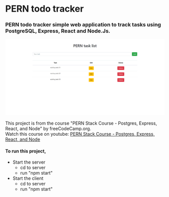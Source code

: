 # PERN todo tracker
### PERN todo tracker simple web application to track tasks using PostgreSQL, Express, React and Node.Js. 

![PERN-todo demo](https://github.com/CharakaJith/PERN-todo/blob/b8f64ff3b7ce2b37b26629cf1cad491b696a79f8/Animation.gif)

This project is from the course "PERN Stack Course - Postgres, Express, React, and Node" by freeCodeCamp.org.<br/>
Watch this course on youtube: [PERN Stack Course - Postgres, Express, React, and Node](https://www.youtube.com/watch?v=ldYcgPKEZC8&t=4293s)

#### To run this project,
<ul>
  <li>Start the server
    <ul>
      <li>cd to server</li>
      <li>run "npm start"</li>
    </ul>
  </li>
  <li>Start the client
    <ul>
      <li>cd to server</li>
      <li>run "npm start"</li>
    </ul>
  </li>
</ul>

